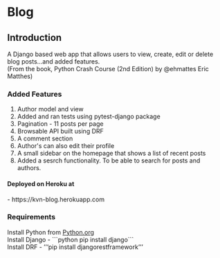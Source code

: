 # Blog
<h2> Introduction </h2>

A Django based web app that allows users to view, create, edit or delete blog posts...and added features. <br>
(From the book, Python Crash Course (2nd Edition) by @ehmattes Eric Matthes)



<h3> Added Features </h3>
<ol>
     <li> Author model and view </li>
     <li> Added and ran tests using pytest-django package </li>
     <li> Pagination - 11 posts per page </li>
     <li> Browsable API built using DRF </li>
     <li> A comment section </li>
     <li> Author's can also edit their profile </li>
     <li> A small sidebar on the homepage that shows a list of recent posts </li>
     <li> Added a sesrch functionality. To be able to search for posts and authors. </li>
  </ol>
  
<h4> Deployed on Heroku at </h4> - https://kvn-blog.herokuapp.com

<h3> Requirements </h3>
Install Python from <a href="https://www.python.org" > Python.org </a> <br>
Install Django - ```python 
pip install django``` <br>
Install DRF - ’’’pip install djangorestframework’’’
